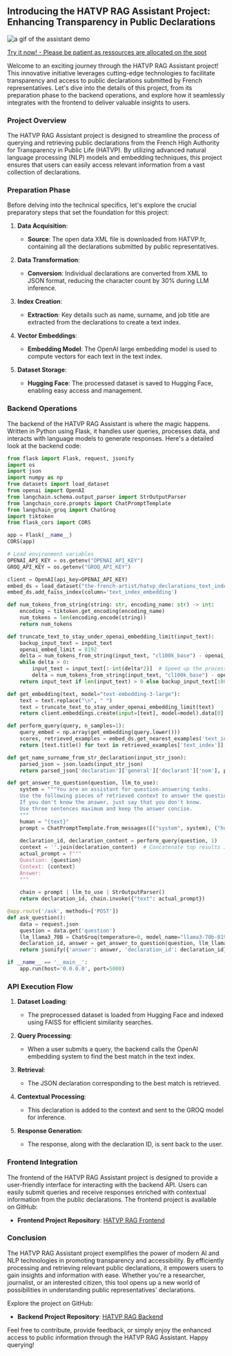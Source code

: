 ## Introducing the HATVP RAG Assistant Project: Enhancing Transparency in Public Declarations

![a gif of the assistant demo](https://github.com/louispaulet/louispaulet.github.io/blob/main/louis-blog/public/post_images/hatvp-rag-assistant-capture.gif?raw=true)

[Try it now! - Please be patient as ressources are allocated on the spot](https://hatvp-rag.thefrenchartist.dev/)

Welcome to an exciting journey through the HATVP RAG Assistant project! This innovative initiative leverages cutting-edge technologies to facilitate transparency and access to public declarations submitted by French representatives. Let's dive into the details of this project, from its preparation phase to the backend operations, and explore how it seamlessly integrates with the frontend to deliver valuable insights to users.

### Project Overview

The HATVP RAG Assistant project is designed to streamline the process of querying and retrieving public declarations from the French High Authority for Transparency in Public Life (HATVP). By utilizing advanced natural language processing (NLP) models and embedding techniques, this project ensures that users can easily access relevant information from a vast collection of declarations. 

### Preparation Phase

Before delving into the technical specifics, let's explore the crucial preparatory steps that set the foundation for this project:

1. **Data Acquisition**:
   - **Source**: The open data XML file is downloaded from HATVP.fr, containing all the declarations submitted by public representatives.
   
2. **Data Transformation**:
   - **Conversion**: Individual declarations are converted from XML to JSON format, reducing the character count by 30% during LLM inference.
   
3. **Index Creation**:
   - **Extraction**: Key details such as name, surname, and job title are extracted from the declarations to create a text index.
   
4. **Vector Embeddings**:
   - **Embedding Model**: The OpenAI large embedding model is used to compute vectors for each text in the text index.
   
5. **Dataset Storage**:
   - **Hugging Face**: The processed dataset is saved to Hugging Face, enabling easy access and management.

### Backend Operations

The backend of the HATVP RAG Assistant is where the magic happens. Written in Python using Flask, it handles user queries, processes data, and interacts with language models to generate responses. Here's a detailed look at the backend code:

```python
from flask import Flask, request, jsonify
import os
import json
import numpy as np
from datasets import load_dataset
from openai import OpenAI
from langchain.schema.output_parser import StrOutputParser
from langchain_core.prompts import ChatPromptTemplate
from langchain_groq import ChatGroq
import tiktoken
from flask_cors import CORS

app = Flask(__name__)
CORS(app)

# Load environment variables
OPENAI_API_KEY = os.getenv("OPENAI_API_KEY")
GROQ_API_KEY = os.getenv("GROQ_API_KEY")

client = OpenAI(api_key=OPENAI_API_KEY)
embed_ds = load_dataset("the-french-artist/hatvp_declarations_text_index_embeds", split='train')
embed_ds.add_faiss_index(column='text_index_embedding')

def num_tokens_from_string(string: str, encoding_name: str) -> int:
    encoding = tiktoken.get_encoding(encoding_name)
    num_tokens = len(encoding.encode(string))
    return num_tokens

def truncate_text_to_stay_under_openai_embedding_limit(input_text):
    backup_input_text = input_text
    openai_embed_limit = 8192
    delta = num_tokens_from_string(input_text, "cl100k_base") - openai_embed_limit
    while delta > 0:
        input_text = input_text[:-int(delta*2)]  # Speed up the process with factor 2
        delta = num_tokens_from_string(input_text, "cl100k_base") - openai_embed_limit
    return input_text if len(input_text) > 0 else backup_input_text[:8000]

def get_embedding(text, model="text-embedding-3-large"):
    text = text.replace("\n", " ")
    text = truncate_text_to_stay_under_openai_embedding_limit(text)
    return client.embeddings.create(input=[text], model=model).data[0].embedding

def perform_query(query, n_samples=1):
    query_embed = np.array(get_embedding(query.lower()))
    scores, retrieved_examples = embed_ds.get_nearest_examples('text_index_embedding', query_embed, k=n_samples)
    return [text.title() for text in retrieved_examples['text_index']], retrieved_examples['declaration_json']

def get_name_surname_from_str_declaration(input_str_json):
    parsed_json = json.loads(input_str_json)
    return parsed_json['declaration']['general']['declarant']['nom'], parsed_json['declaration']['general']['declarant']['prenom']

def get_answer_to_question(question, llm_to_use):
    system = """You are an assistant for question-answering tasks.
    Use the following pieces of retrieved context to answer the question.
    If you don't know the answer, just say that you don't know.
    Use three sentences maximum and keep the answer concise.
    """
    human = "{text}"
    prompt = ChatPromptTemplate.from_messages([("system", system), ("human", human)])
    
    declaration_id, declaration_content = perform_query(question, 1)
    context = ''.join(declaration_content)  # Concatenate top results into a context
    actual_prompt = f"""
    Question: {question}
    Context: {context}
    Answer:
    """
    
    chain = prompt | llm_to_use | StrOutputParser()
    return declaration_id, chain.invoke({"text": actual_prompt})

@app.route('/ask', methods=['POST'])
def ask_question():
    data = request.json
    question = data.get('question')
    llm_llama3_70B = ChatGroq(temperature=0, model_name="llama3-70b-8192")
    declaration_id, answer = get_answer_to_question(question, llm_llama3_70B)
    return jsonify({'answer': answer, 'declaration_id': declaration_id})

if __name__ == '__main__':
    app.run(host='0.0.0.0', port=5000)
```

### API Execution Flow

1. **Dataset Loading**:
   - The preprocessed dataset is loaded from Hugging Face and indexed using FAISS for efficient similarity searches.

2. **Query Processing**:
   - When a user submits a query, the backend calls the OpenAI embedding system to find the best match in the text index.

3. **Retrieval**:
   - The JSON declaration corresponding to the best match is retrieved.

4. **Contextual Processing**:
   - This declaration is added to the context and sent to the GROQ model for inference.

5. **Response Generation**:
   - The response, along with the declaration ID, is sent back to the user.

### Frontend Integration

The frontend of the HATVP RAG Assistant project is designed to provide a user-friendly interface for interacting with the backend API. Users can easily submit queries and receive responses enriched with contextual information from the public declarations. The frontend project is available on GitHub:

- **Frontend Project Repository**: [HATVP RAG Frontend](https://github.com/louispaulet/hatvp_rag_front)

### Conclusion

The HATVP RAG Assistant project exemplifies the power of modern AI and NLP technologies in promoting transparency and accessibility. By efficiently processing and retrieving relevant public declarations, it empowers users to gain insights and information with ease. Whether you're a researcher, journalist, or an interested citizen, this tool opens up a new world of possibilities in understanding public representatives' declarations.

Explore the project on GitHub:
- **Backend Project Repository**: [HATVP RAG Backend](https://github.com/louispaulet/hatvp_rag_api)

Feel free to contribute, provide feedback, or simply enjoy the enhanced access to public information through the HATVP RAG Assistant. Happy querying!